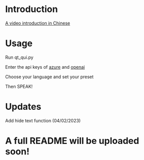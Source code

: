 # Introduction

[A video introduction in Chinese](https://www.bilibili.com/video/BV1Xs4y1p7t8/)

# Usage

Run qt_qui.py

Enter the api keys of [azure](https://azure.microsoft.com/en-us/free/students/) and [openai](https://openai.com/api/)

Choose your language and set your preset

Then SPEAK!

# Updates

Add hide text function (04/02/2023)

# A full README will be uploaded soon!

